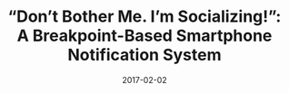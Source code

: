 ---
title: '“Don’t Bother Me. I’m Socializing!”: A Breakpoint-Based Smartphone Notification System'
collection: publications
authors: "<b>Chunjong Park</b>, Junsung Lim, Juho Kim, Sung-Ju Lee, and Dongman Lee"
date: 2017-02-02
year: 2017
month: February
venue: 'ACM Conference on Computer-Supported Cooperative Work and Social Computing (CSCW)'
url: 'https://nmsl.kaist.ac.kr/~cjpark/pdf/cscw2017_scan.pdf'
---
